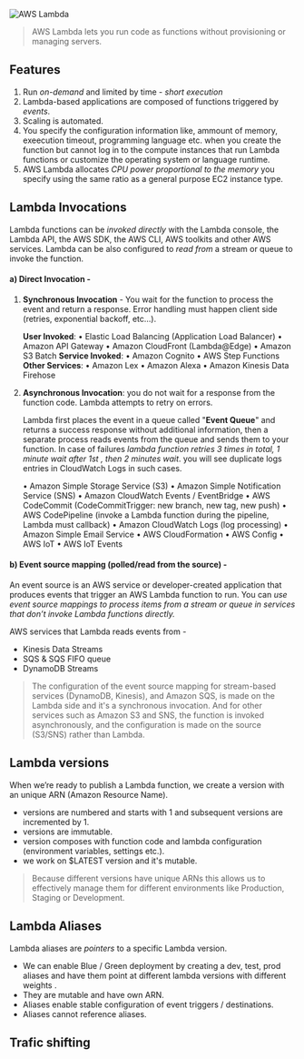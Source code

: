 ![AWS Lambda](https://digitalcloud.training/wp-content/uploads/2022/01/AWS-Lambda.jpg "AWS Lambda")

> AWS Lambda lets you run code as functions without provisioning or managing servers.

## Features
1. Run *on-demand* and limited by time - *short execution*
2. Lambda-based applications are composed of functions triggered by *events*.
3. Scaling is automated.
4. You specify the configuration information like, ammount of memory, exeecution timeout, programming language etc. when you create the function but cannot log in to the compute instances that run Lambda functions or customize the operating system or language runtime.
5. AWS Lambda allocates *CPU power proportional to the memory* you specify using the same ratio as a general purpose EC2 instance type.

## Lambda Invocations
Lambda functions can be *invoked directly* with the Lambda console, the Lambda API, the AWS SDK, the AWS CLI, AWS toolkits and other AWS services.
Lambda can be also configured to *read from* a stream or queue to invoke the function.

#### a) Direct Invocation -
	
1. **Synchronous Invocation** - 
You wait for the function to process the event and return a response. Error handling must happen client side (retries, exponential backoff, etc…).

	 **User Invoked**:
• Elastic Load Balancing (Application Load Balancer)
• Amazon API Gateway
• Amazon CloudFront (Lambda@Edge)
• Amazon S3 Batch
	 **Service Invoked**:
• Amazon Cognito
• AWS Step Functions
	 **Other Services**:
• Amazon Lex
• Amazon Alexa
• Amazon Kinesis Data Firehose

2. **Asynchronous Invocation**:
you do not wait for a response from the function code. Lambda attempts to retry on errors.

	Lambda first places the event in a queue called "**Event Queue**" and returns a success response without additional information,  then a separate process reads events from the queue and sends them to your function. In case of failures *lambda function retries 3 times in total, 1 minute wait after 1st , then 2 minutes wait*. you will see duplicate logs entries in CloudWatch Logs in such cases.

	• Amazon Simple Storage Service (S3)
• Amazon Simple Notification Service (SNS)
• Amazon CloudWatch Events / EventBridge
• AWS CodeCommit (CodeCommitTrigger: new branch, new tag, new push)
• AWS CodePipeline (invoke a Lambda function during the pipeline, Lambda must callback)
• Amazon CloudWatch Logs (log processing)
• Amazon Simple Email Service
• AWS CloudFormation
• AWS Config
• AWS IoT
• AWS IoT Events

#### b)  Event source mapping  (polled/read from the source) -
An event source is an AWS service or developer-created application that produces events that trigger an AWS Lambda function to run. You can *use event source mappings to process items from a stream or queue in services that don’t invoke Lambda functions directly.*

	

AWS services that Lambda reads events from -
- Kinesis Data Streams
- SQS & SQS FIFO queue
- DynamoDB Streams

> The configuration of the event source mapping for stream-based services (DynamoDB, Kinesis), and Amazon SQS, is made on the Lambda side and it's a synchronous invocation.
And for other services such as Amazon S3 and SNS, the function is invoked asynchronously, and the configuration is made on the source (S3/SNS) rather than Lambda.

## Lambda versions
When we’re ready to publish a Lambda function, we create a  version with an unique ARN (Amazon Resource Name).
- versions are numbered and starts with 1 and subsequent versions are incremented by 1.
- versions are immutable.
- version composes with function code and lambda configuration (environment variables, settings etc.).
- we work on $LATEST version and it's mutable.

> Because different versions have unique ARNs this allows us to effectively manage them for different environments like Production, Staging or Development. 

## Lambda Aliases
Lambda aliases are *pointers* to a specific Lambda version.
- We can enable Blue / Green deployment by creating a dev, test, prod aliases and have them point at different lambda versions with different weights .
- They are mutable and have own ARN.
- Aliases enable stable configuration of event triggers / destinations.
- Aliases cannot reference aliases.

## Trafic shifting
